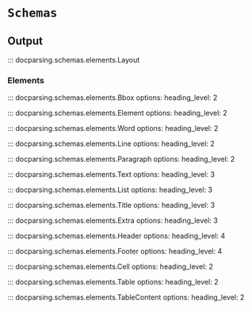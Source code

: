 # `Schemas`

## Output

::: docparsing.schemas.elements.Layout

### Elements

::: docparsing.schemas.elements.Bbox
    options:
        heading_level: 2

::: docparsing.schemas.elements.Element
    options:
        heading_level: 2

::: docparsing.schemas.elements.Word
    options:
        heading_level: 2

::: docparsing.schemas.elements.Line
    options:
        heading_level: 2

::: docparsing.schemas.elements.Paragraph
    options:
        heading_level: 2

::: docparsing.schemas.elements.Text
    options:
        heading_level: 3

::: docparsing.schemas.elements.List
    options:
        heading_level: 3

::: docparsing.schemas.elements.Title
    options:
        heading_level: 3

::: docparsing.schemas.elements.Extra
    options:
        heading_level: 3

::: docparsing.schemas.elements.Header
    options:
        heading_level: 4

::: docparsing.schemas.elements.Footer
    options:
        heading_level: 4

::: docparsing.schemas.elements.Cell
    options:
        heading_level: 2

::: docparsing.schemas.elements.Table
    options:
        heading_level: 2

::: docparsing.schemas.elements.TableContent
    options:
        heading_level: 2
